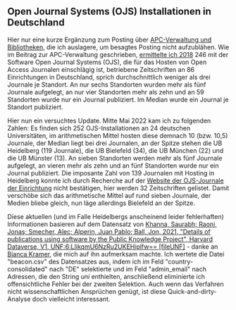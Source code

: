 ## Open Journal Systems (OJS) Installationen in Deutschland

Hier nur eine kurze Ergänzung zum Posting über [APC-Verwaltung und  Bibliotheken](/2022/05/13/apc-verwaltung-in-bibliotheken.html), die ich auslagere, um besagtes Posting nicht aufzublähen. Wie im Beitrag zur APC-Verwaltung geschrieben, [ermittelte ich 2018](https://opus4.kobv.de/opus4-bib-info/files/3601/Bibliothekartag+2018_Ulrich_Herb.pdf) 246 mit der Software Open Journal Systems (OJS), die für das Hosten von Open Access Journalen einschlägig ist, betriebene Zeitschriften an 86 Einrichtungen in Deutschland, sprich durchschnittlich weniger als drei Journale je Standort. An nur sechs Standorten wurden mehr als fünf Journale aufgelegt, an nur vier Standorten mehr als zehn und an 59 Standorten wurde nur ein Journal publiziert. Im Median wurde ein Journal je Standort publiziert.

Hier nun ein versuchtes Update. Mitte Mai 2022 kam ich zu folgenden Zahlen: Es finden sich 252 OJS-Installationen an 24 deutschen Universitäten, im arithmetischen Mittel hosten diese demnach 10 (bzw. 10,5) Journale, der Median liegt bei drei Journalen, an der Spitze stehen die UB Heidelberg (119 Journale), die UB Bielefeld (34), die UB München (22) und die UB Münster (13). An sieben Standorten werden mehr als fünf Journale aufgelegt, an vieren mehr als zehn und an fünf Standorten wurde nur ein Journal publiziert. Die imposante Zahl von 139 Journalen mit Hosting in Heidelberg konnte ich durch Recherche auf der [Website der OJS-Journale der Einrichtung](https://journals.ub.uni-heidelberg.de/) nicht bestätigen, hier werden 32 Zeitschriften gelistet. Damit verschöbe sich das arithmetische Mittel auf rund sieben Journale, der Medien bliebe gleich, nun läge allerdings Bielefeld an der Spitze.

Diese aktuellen (und im Falle Heidelbergs anscheinend leider fehlerhaften) Informationen basieren auf dem Datensatz von [Khanna, Saurabh; Raoni, Jonas; Smecher, Alec; Alperin, Juan Pablo; Ball, Jon, 2021, "Details of publications using software by the Public Knowledge Project", Harvard Dataverse, V1, UNF:6:LIikqmU6NzRu2UKEHiplfw== [fileUNF]](https://doi.org/10.7910/DVN/OCZNVY) - danke an [Bianca Kramer](https://twitter.com/MsPhelps), die mich auf ihn aufmerksam machte. Ich wertete die Datei "beacon.csv" des Datensatzes aus, indem ich im Feld "country-consolidated" nach "DE" selektierte und im Feld "admin_email" nach Adressen, die den String *uni* enthielten, anschließend eliminierte ich offensichtliche Fehler bei der zweiten Selektion. Auch wenn das Verfahren nicht wissenschaftlichen Ansprüchen genügt, ist diese Quick-and-dirty-Analyse doch vielleicht interessant.
